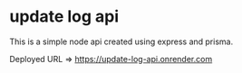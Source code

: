 # update log api

This is a simple node api created using express and prisma.

Deployed URL => https://update-log-api.onrender.com
